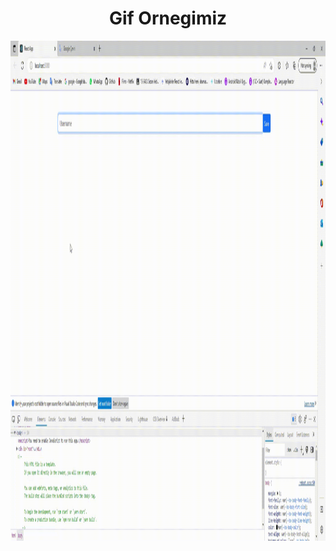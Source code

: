 <h1 align="center">Gif Ornegimiz</h1>
<p><img  align="center" src="https://raw.githubusercontent.com/ismailcal21/ReduxToolkit-TypeScript/main/ts-redux.gif" width="1000" height="800"/></p>
